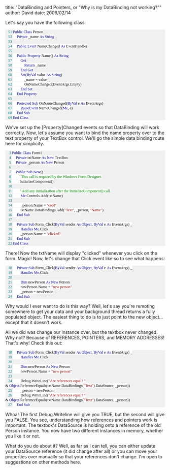 
title: "DataBinding and Pointers, or \"Why is my DataBinding not working?\""
author: David
date: 2006/02/14

<P>Let's say you have the following class:</P>
<DIV style="FONT-SIZE: 9pt; BACKGROUND: #f0f0f0; COLOR: black; FONT-FAMILY: Consolas"><SPAN style="COLOR: teal">
<DIV style="FONT-SIZE: 9pt; BACKGROUND: #f0f0f0; COLOR: black; FONT-FAMILY: Consolas">
<P style="MARGIN: 0px"><SPAN style="COLOR: teal">&nbsp;&nbsp;&nbsp;51</SPAN>&nbsp;<SPAN style="BACKGROUND: white; COLOR: navy">Public</SPAN><SPAN style="BACKGROUND: white">&nbsp;</SPAN><SPAN style="BACKGROUND: white; COLOR: navy">Class</SPAN><SPAN style="BACKGROUND: white"> Person</SPAN></P>
<P style="MARGIN: 0px"><SPAN style="COLOR: teal">&nbsp;&nbsp;&nbsp;52</SPAN>&nbsp;<SPAN style="BACKGROUND: white">&nbsp;&nbsp;&nbsp;&nbsp;</SPAN><SPAN style="BACKGROUND: white; COLOR: navy">Private</SPAN><SPAN style="BACKGROUND: white"> _name&nbsp;</SPAN><SPAN style="BACKGROUND: white; COLOR: navy">As</SPAN><SPAN style="BACKGROUND: white">&nbsp;</SPAN><SPAN style="BACKGROUND: white; COLOR: navy">String</SPAN></P>
<P style="MARGIN: 0px"><SPAN style="COLOR: teal">&nbsp;&nbsp;&nbsp;53</SPAN>&nbsp;</P>
<P style="MARGIN: 0px"><SPAN style="COLOR: teal">&nbsp;&nbsp;&nbsp;54</SPAN>&nbsp;<SPAN style="BACKGROUND: white">&nbsp;&nbsp;&nbsp;&nbsp;</SPAN><SPAN style="BACKGROUND: white; COLOR: navy">Public</SPAN><SPAN style="BACKGROUND: white">&nbsp;</SPAN><SPAN style="BACKGROUND: white; COLOR: navy">Event</SPAN><SPAN style="BACKGROUND: white"> NameChanged&nbsp;</SPAN><SPAN style="BACKGROUND: white; COLOR: navy">As</SPAN><SPAN style="BACKGROUND: white"> EventHandler</SPAN></P>
<P style="MARGIN: 0px"><SPAN style="COLOR: teal">&nbsp;&nbsp;&nbsp;55</SPAN>&nbsp;</P>
<P style="MARGIN: 0px"><SPAN style="COLOR: teal">&nbsp;&nbsp;&nbsp;56</SPAN>&nbsp;<SPAN style="BACKGROUND: white">&nbsp;&nbsp;&nbsp;&nbsp;</SPAN><SPAN style="BACKGROUND: white; COLOR: navy">Public</SPAN><SPAN style="BACKGROUND: white">&nbsp;</SPAN><SPAN style="BACKGROUND: white; COLOR: navy">Property</SPAN><SPAN style="BACKGROUND: white"> Name()&nbsp;</SPAN><SPAN style="BACKGROUND: white; COLOR: navy">As</SPAN><SPAN style="BACKGROUND: white">&nbsp;</SPAN><SPAN style="BACKGROUND: white; COLOR: navy">String</SPAN></P>
<P style="MARGIN: 0px"><SPAN style="COLOR: teal">&nbsp;&nbsp;&nbsp;57</SPAN>&nbsp;<SPAN style="BACKGROUND: white">&nbsp;&nbsp;&nbsp; &nbsp;&nbsp;&nbsp;&nbsp;</SPAN><SPAN style="BACKGROUND: white; COLOR: navy">Get</SPAN></P>
<P style="MARGIN: 0px"><SPAN style="COLOR: teal">&nbsp;&nbsp;&nbsp;58</SPAN>&nbsp;<SPAN style="BACKGROUND: white">&nbsp;&nbsp;&nbsp; &nbsp;&nbsp;&nbsp; &nbsp;&nbsp;&nbsp;&nbsp;</SPAN><SPAN style="BACKGROUND: white; COLOR: navy">Return</SPAN><SPAN style="BACKGROUND: white"> _name</SPAN></P>
<P style="MARGIN: 0px"><SPAN style="COLOR: teal">&nbsp;&nbsp;&nbsp;59</SPAN>&nbsp;<SPAN style="BACKGROUND: white">&nbsp;&nbsp;&nbsp; &nbsp;&nbsp;&nbsp;&nbsp;</SPAN><SPAN style="BACKGROUND: white; COLOR: navy">End</SPAN><SPAN style="BACKGROUND: white">&nbsp;</SPAN><SPAN style="BACKGROUND: white; COLOR: navy">Get</SPAN></P>
<P style="MARGIN: 0px"><SPAN style="COLOR: teal">&nbsp;&nbsp;&nbsp;60</SPAN>&nbsp;<SPAN style="BACKGROUND: white">&nbsp;&nbsp;&nbsp; &nbsp;&nbsp;&nbsp;&nbsp;</SPAN><SPAN style="BACKGROUND: white; COLOR: navy">Set</SPAN><SPAN style="BACKGROUND: white">(</SPAN><SPAN style="BACKGROUND: white; COLOR: navy">ByVal</SPAN><SPAN style="BACKGROUND: white"> value&nbsp;</SPAN><SPAN style="BACKGROUND: white; COLOR: navy">As</SPAN><SPAN style="BACKGROUND: white">&nbsp;</SPAN><SPAN style="BACKGROUND: white; COLOR: navy">String</SPAN><SPAN style="BACKGROUND: white">)</SPAN></P>
<P style="MARGIN: 0px"><SPAN style="COLOR: teal">&nbsp;&nbsp;&nbsp;61</SPAN>&nbsp;<SPAN style="BACKGROUND: white">&nbsp;&nbsp;&nbsp; &nbsp;&nbsp;&nbsp; &nbsp;&nbsp;&nbsp; _name = value</SPAN></P>
<P style="MARGIN: 0px"><SPAN style="COLOR: teal">&nbsp;&nbsp;&nbsp;62</SPAN>&nbsp;<SPAN style="BACKGROUND: white">&nbsp;&nbsp;&nbsp; &nbsp;&nbsp;&nbsp; &nbsp;&nbsp;&nbsp; OnNameChanged(EventArgs.Empty)</SPAN></P>
<P style="MARGIN: 0px"><SPAN style="COLOR: teal">&nbsp;&nbsp;&nbsp;63</SPAN>&nbsp;<SPAN style="BACKGROUND: white">&nbsp;&nbsp;&nbsp; &nbsp;&nbsp;&nbsp;&nbsp;</SPAN><SPAN style="BACKGROUND: white; COLOR: navy">End</SPAN><SPAN style="BACKGROUND: white">&nbsp;</SPAN><SPAN style="BACKGROUND: white; COLOR: navy">Set</SPAN></P>
<P style="MARGIN: 0px"><SPAN style="COLOR: teal">&nbsp;&nbsp;&nbsp;64</SPAN>&nbsp;<SPAN style="BACKGROUND: white">&nbsp;&nbsp;&nbsp;&nbsp;</SPAN><SPAN style="BACKGROUND: white; COLOR: navy">End</SPAN><SPAN style="BACKGROUND: white">&nbsp;</SPAN><SPAN style="BACKGROUND: white; COLOR: navy">Property</SPAN></P>
<P style="MARGIN: 0px"><SPAN style="COLOR: teal">&nbsp;&nbsp;&nbsp;65</SPAN>&nbsp;</P>
<P style="MARGIN: 0px"><SPAN style="COLOR: teal">&nbsp;&nbsp;&nbsp;66</SPAN>&nbsp;<SPAN style="BACKGROUND: white">&nbsp;&nbsp;&nbsp;&nbsp;</SPAN><SPAN style="BACKGROUND: white; COLOR: navy">Protected</SPAN><SPAN style="BACKGROUND: white">&nbsp;</SPAN><SPAN style="BACKGROUND: white; COLOR: navy">Sub</SPAN><SPAN style="BACKGROUND: white"> OnNameChanged(</SPAN><SPAN style="BACKGROUND: white; COLOR: navy">ByVal</SPAN><SPAN style="BACKGROUND: white"> e&nbsp;</SPAN><SPAN style="BACKGROUND: white; COLOR: navy">As</SPAN><SPAN style="BACKGROUND: white"> EventArgs)</SPAN></P>
<P style="MARGIN: 0px"><SPAN style="COLOR: teal">&nbsp;&nbsp;&nbsp;67</SPAN>&nbsp;<SPAN style="BACKGROUND: white">&nbsp;&nbsp;&nbsp; &nbsp;&nbsp;&nbsp;&nbsp;</SPAN><SPAN style="BACKGROUND: white; COLOR: navy">RaiseEvent</SPAN><SPAN style="BACKGROUND: white"> NameChanged(</SPAN><SPAN style="BACKGROUND: white; COLOR: navy">Me</SPAN><SPAN style="BACKGROUND: white">, e)</SPAN></P>
<P style="MARGIN: 0px"><SPAN style="COLOR: teal">&nbsp;&nbsp;&nbsp;68</SPAN>&nbsp;<SPAN style="BACKGROUND: white">&nbsp;&nbsp;&nbsp;&nbsp;</SPAN><SPAN style="BACKGROUND: white; COLOR: navy">End</SPAN><SPAN style="BACKGROUND: white">&nbsp;</SPAN><SPAN style="BACKGROUND: white; COLOR: navy">Sub</SPAN></P>
<P style="MARGIN: 0px"><SPAN style="COLOR: teal">&nbsp;&nbsp;&nbsp;69</SPAN>&nbsp;<SPAN style="BACKGROUND: white; COLOR: navy">End</SPAN><SPAN style="BACKGROUND: white">&nbsp;</SPAN><SPAN style="BACKGROUND: white; COLOR: navy">Class</SPAN></P></DIV><!--EndFragment--></SPAN></DIV><!--EndFragment-->
<P>We've set up the [Property]Changed events so that DataBinding will work correctly. Now, let's assume you want to&nbsp;bind the name property over to the text property of your TextBox control. We'll go the simple data binding route here for simplicity.</P>
<DIV style="FONT-SIZE: 9pt; BACKGROUND: #f0f0f0; COLOR: black; FONT-FAMILY: Consolas">
<P style="MARGIN: 0px"><SPAN style="COLOR: teal">&nbsp;&nbsp;&nbsp;&nbsp;3</SPAN>&nbsp;<SPAN style="BACKGROUND: white; COLOR: navy">Public</SPAN><SPAN style="BACKGROUND: white">&nbsp;</SPAN><SPAN style="BACKGROUND: white; COLOR: navy">Class</SPAN><SPAN style="BACKGROUND: white"> Form1</SPAN></P>
<P style="MARGIN: 0px"><SPAN style="COLOR: teal">&nbsp;&nbsp;&nbsp;&nbsp;4</SPAN>&nbsp;<SPAN style="BACKGROUND: white">&nbsp;&nbsp;&nbsp;&nbsp;</SPAN><SPAN style="BACKGROUND: white; COLOR: navy">Private</SPAN><SPAN style="BACKGROUND: white"> txtName&nbsp;</SPAN><SPAN style="BACKGROUND: white; COLOR: navy">As</SPAN><SPAN style="BACKGROUND: white">&nbsp;</SPAN><SPAN style="BACKGROUND: white; COLOR: navy">New</SPAN><SPAN style="BACKGROUND: white"> TextBox</SPAN></P>
<P style="MARGIN: 0px"><SPAN style="COLOR: teal">&nbsp;&nbsp;&nbsp;&nbsp;5</SPAN>&nbsp;<SPAN style="BACKGROUND: white">&nbsp;&nbsp;&nbsp;&nbsp;</SPAN><SPAN style="BACKGROUND: white; COLOR: navy">Private</SPAN><SPAN style="BACKGROUND: white"> _person&nbsp;</SPAN><SPAN style="BACKGROUND: white; COLOR: navy">As</SPAN><SPAN style="BACKGROUND: white">&nbsp;</SPAN><SPAN style="BACKGROUND: white; COLOR: navy">New</SPAN><SPAN style="BACKGROUND: white"> Person</SPAN></P>
<P style="MARGIN: 0px"><SPAN style="COLOR: teal">&nbsp;&nbsp;&nbsp;&nbsp;6</SPAN>&nbsp;</P>
<P style="MARGIN: 0px"><SPAN style="COLOR: teal">&nbsp;&nbsp;&nbsp;&nbsp;7</SPAN>&nbsp;<SPAN style="BACKGROUND: white">&nbsp;&nbsp;&nbsp;&nbsp;</SPAN><SPAN style="BACKGROUND: white; COLOR: navy">Public</SPAN><SPAN style="BACKGROUND: white">&nbsp;</SPAN><SPAN style="BACKGROUND: white; COLOR: navy">Sub</SPAN><SPAN style="BACKGROUND: white">&nbsp;</SPAN><SPAN style="BACKGROUND: white; COLOR: navy">New</SPAN><SPAN style="BACKGROUND: white">()</SPAN></P>
<P style="MARGIN: 0px"><SPAN style="COLOR: teal">&nbsp;&nbsp;&nbsp;&nbsp;8</SPAN>&nbsp;<SPAN style="BACKGROUND: white">&nbsp;&nbsp;&nbsp; &nbsp;&nbsp;&nbsp;&nbsp;</SPAN><SPAN style="BACKGROUND: white; COLOR: green">' This call is required by the Windows Form Designer.</SPAN></P>
<P style="MARGIN: 0px"><SPAN style="COLOR: teal">&nbsp;&nbsp;&nbsp;&nbsp;9</SPAN>&nbsp;<SPAN style="BACKGROUND: white">&nbsp;&nbsp;&nbsp; &nbsp;&nbsp;&nbsp; InitializeComponent()</SPAN></P>
<P style="MARGIN: 0px"><SPAN style="COLOR: teal">&nbsp;&nbsp;&nbsp;10</SPAN>&nbsp;</P>
<P style="MARGIN: 0px"><SPAN style="COLOR: teal">&nbsp;&nbsp;&nbsp;11</SPAN>&nbsp;<SPAN style="BACKGROUND: white">&nbsp;&nbsp;&nbsp; &nbsp;&nbsp;&nbsp;&nbsp;</SPAN><SPAN style="BACKGROUND: white; COLOR: green">' Add any initialization after the InitializeComponent() call.</SPAN></P>
<P style="MARGIN: 0px"><SPAN style="COLOR: teal">&nbsp;&nbsp;&nbsp;12</SPAN>&nbsp;<SPAN style="BACKGROUND: white">&nbsp;&nbsp;&nbsp; &nbsp;&nbsp;&nbsp;&nbsp;</SPAN><SPAN style="BACKGROUND: white; COLOR: navy">Me</SPAN><SPAN style="BACKGROUND: white">.Controls.Add(txtName)</SPAN></P>
<P style="MARGIN: 0px"><SPAN style="COLOR: teal">&nbsp;&nbsp;&nbsp;13</SPAN>&nbsp;</P>
<P style="MARGIN: 0px"><SPAN style="COLOR: teal">&nbsp;&nbsp;&nbsp;14</SPAN>&nbsp;<SPAN style="BACKGROUND: white">&nbsp;&nbsp;&nbsp; &nbsp;&nbsp;&nbsp; _person.Name =&nbsp;</SPAN><SPAN style="BACKGROUND: white; COLOR: maroon">"cool"</SPAN></P>
<P style="MARGIN: 0px"><SPAN style="COLOR: teal">&nbsp;&nbsp;&nbsp;15</SPAN>&nbsp;<SPAN style="BACKGROUND: white">&nbsp;&nbsp;&nbsp; &nbsp;&nbsp;&nbsp; txtName.DataBindings.Add(</SPAN><SPAN style="BACKGROUND: white; COLOR: maroon">"Text"</SPAN><SPAN style="BACKGROUND: white">, _person,&nbsp;</SPAN><SPAN style="BACKGROUND: white; COLOR: maroon">"Name"</SPAN><SPAN style="BACKGROUND: white">)</SPAN></P>
<P style="MARGIN: 0px"><SPAN style="COLOR: teal">&nbsp;&nbsp;&nbsp;16</SPAN>&nbsp;<SPAN style="BACKGROUND: white">&nbsp;&nbsp;&nbsp;&nbsp;</SPAN><SPAN style="BACKGROUND: white; COLOR: navy">End</SPAN><SPAN style="BACKGROUND: white">&nbsp;</SPAN><SPAN style="BACKGROUND: white; COLOR: navy">Sub</SPAN></P>
<P style="MARGIN: 0px"><SPAN style="COLOR: teal">&nbsp;&nbsp;&nbsp;17</SPAN>&nbsp;</P>
<P style="MARGIN: 0px"><SPAN style="COLOR: teal">&nbsp;&nbsp;&nbsp;18</SPAN>&nbsp;<SPAN style="BACKGROUND: white">&nbsp;&nbsp;&nbsp;&nbsp;</SPAN><SPAN style="BACKGROUND: white; COLOR: navy">Private</SPAN><SPAN style="BACKGROUND: white">&nbsp;</SPAN><SPAN style="BACKGROUND: white; COLOR: navy">Sub</SPAN><SPAN style="BACKGROUND: white"> Form_Click(</SPAN><SPAN style="BACKGROUND: white; COLOR: navy">ByVal</SPAN><SPAN style="BACKGROUND: white"> sender&nbsp;</SPAN><SPAN style="BACKGROUND: white; COLOR: navy">As</SPAN><SPAN style="BACKGROUND: white">&nbsp;</SPAN><SPAN style="BACKGROUND: white; COLOR: navy">Object</SPAN><SPAN style="BACKGROUND: white">,&nbsp;</SPAN><SPAN style="BACKGROUND: white; COLOR: navy">ByVal</SPAN><SPAN style="BACKGROUND: white"> e&nbsp;</SPAN><SPAN style="BACKGROUND: white; COLOR: navy">As</SPAN><SPAN style="BACKGROUND: white"> EventArgs) _</SPAN></P>
<P style="MARGIN: 0px"><SPAN style="COLOR: teal">&nbsp;&nbsp;&nbsp;19</SPAN>&nbsp;<SPAN style="BACKGROUND: white">&nbsp;&nbsp;&nbsp; &nbsp;&nbsp;&nbsp;&nbsp;</SPAN><SPAN style="BACKGROUND: white; COLOR: navy">Handles</SPAN><SPAN style="BACKGROUND: white">&nbsp;</SPAN><SPAN style="BACKGROUND: white; COLOR: navy">Me</SPAN><SPAN style="BACKGROUND: white">.Click</SPAN></P>
<P style="MARGIN: 0px"><SPAN style="COLOR: teal">&nbsp;&nbsp;&nbsp;20</SPAN>&nbsp;<SPAN style="BACKGROUND: white">&nbsp;&nbsp;&nbsp; &nbsp;&nbsp;&nbsp; _person.Name =&nbsp;</SPAN><SPAN style="BACKGROUND: white; COLOR: maroon">"clicked"</SPAN></P>
<P style="MARGIN: 0px"><SPAN style="COLOR: teal">&nbsp;&nbsp;&nbsp;21</SPAN>&nbsp;<SPAN style="BACKGROUND: white">&nbsp;&nbsp;&nbsp;&nbsp;</SPAN><SPAN style="BACKGROUND: white; COLOR: navy">End</SPAN><SPAN style="BACKGROUND: white">&nbsp;</SPAN><SPAN style="BACKGROUND: white; COLOR: navy">Sub</SPAN></P>
<P style="MARGIN: 0px"><SPAN style="COLOR: teal">&nbsp;&nbsp;&nbsp;22</SPAN>&nbsp;<SPAN style="BACKGROUND: white; COLOR: navy">End</SPAN><SPAN style="BACKGROUND: white">&nbsp;</SPAN><SPAN style="BACKGROUND: white; COLOR: navy">Class</SPAN></P></DIV><!--EndFragment-->
<P>There! Now the txtName will display "clicked" whenever you click on the form. Magic! Now, let's change that Click event like so to see what happens:</P>
<DIV style="FONT-SIZE: 9pt; BACKGROUND: #f0f0f0; COLOR: black; FONT-FAMILY: Consolas"><SPAN style="COLOR: teal">
<DIV style="FONT-SIZE: 9pt; BACKGROUND: #f0f0f0; COLOR: black; FONT-FAMILY: Consolas">
<P style="MARGIN: 0px"><SPAN style="COLOR: teal">&nbsp;&nbsp;&nbsp;18</SPAN>&nbsp;<SPAN style="BACKGROUND: white">&nbsp;&nbsp;&nbsp;&nbsp;</SPAN><SPAN style="BACKGROUND: white; COLOR: navy">Private</SPAN><SPAN style="BACKGROUND: white">&nbsp;</SPAN><SPAN style="BACKGROUND: white; COLOR: navy">Sub</SPAN><SPAN style="BACKGROUND: white"> Form_Click(</SPAN><SPAN style="BACKGROUND: white; COLOR: navy">ByVal</SPAN><SPAN style="BACKGROUND: white"> sender&nbsp;</SPAN><SPAN style="BACKGROUND: white; COLOR: navy">As</SPAN><SPAN style="BACKGROUND: white">&nbsp;</SPAN><SPAN style="BACKGROUND: white; COLOR: navy">Object</SPAN><SPAN style="BACKGROUND: white">,&nbsp;</SPAN><SPAN style="BACKGROUND: white; COLOR: navy">ByVal</SPAN><SPAN style="BACKGROUND: white"> e&nbsp;</SPAN><SPAN style="BACKGROUND: white; COLOR: navy">As</SPAN><SPAN style="BACKGROUND: white"> EventArgs) _</SPAN></P>
<P style="MARGIN: 0px"><SPAN style="COLOR: teal">&nbsp;&nbsp;&nbsp;19</SPAN>&nbsp;<SPAN style="BACKGROUND: white">&nbsp;&nbsp;&nbsp; &nbsp;&nbsp;&nbsp;&nbsp;</SPAN><SPAN style="BACKGROUND: white; COLOR: navy">Handles</SPAN><SPAN style="BACKGROUND: white">&nbsp;</SPAN><SPAN style="BACKGROUND: white; COLOR: navy">Me</SPAN><SPAN style="BACKGROUND: white">.Click</SPAN></P>
<P style="MARGIN: 0px"><SPAN style="COLOR: teal">&nbsp;&nbsp;&nbsp;20</SPAN>&nbsp;</P>
<P style="MARGIN: 0px"><SPAN style="COLOR: teal">&nbsp;&nbsp;&nbsp;21</SPAN>&nbsp;<SPAN style="BACKGROUND: white">&nbsp;&nbsp;&nbsp; &nbsp;&nbsp;&nbsp;&nbsp;</SPAN><SPAN style="BACKGROUND: white; COLOR: navy">Dim</SPAN><SPAN style="BACKGROUND: white"> newPerson&nbsp;</SPAN><SPAN style="BACKGROUND: white; COLOR: navy">As</SPAN><SPAN style="BACKGROUND: white">&nbsp;</SPAN><SPAN style="BACKGROUND: white; COLOR: navy">New</SPAN><SPAN style="BACKGROUND: white"> Person</SPAN></P>
<P style="MARGIN: 0px"><SPAN style="COLOR: teal">&nbsp;&nbsp;&nbsp;22</SPAN>&nbsp;<SPAN style="BACKGROUND: white">&nbsp;&nbsp;&nbsp; &nbsp;&nbsp;&nbsp; newPerson.Name =&nbsp;</SPAN><SPAN style="BACKGROUND: white; COLOR: maroon">"new person"</SPAN></P>
<P style="MARGIN: 0px"><SPAN style="COLOR: teal">&nbsp;&nbsp;&nbsp;23</SPAN>&nbsp;<SPAN style="BACKGROUND: white">&nbsp;&nbsp;&nbsp; &nbsp;&nbsp;&nbsp; _person = newPerson</SPAN></P>
<P style="MARGIN: 0px"><SPAN style="COLOR: teal">&nbsp;&nbsp;&nbsp;24</SPAN>&nbsp;<SPAN style="BACKGROUND: white">&nbsp;&nbsp;&nbsp;&nbsp;</SPAN><SPAN style="BACKGROUND: white; COLOR: navy">End</SPAN><SPAN style="BACKGROUND: white">&nbsp;</SPAN><SPAN style="BACKGROUND: white; COLOR: navy">Sub</SPAN></P></DIV><!--EndFragment--></SPAN></DIV><!--EndFragment-->
<P>Why would I ever want to do is&nbsp;this way? Well, let's say you're remoting somewhere to get your data and your background thread returns a fully populated object. The easiest thing to do is to just point to the new object... except that it doesn't work.</P>
<P>All we did was change our instance over, but&nbsp;the textbox never&nbsp;changed. Why not? Because of&nbsp;REFERENCES, POINTERS, and&nbsp;MEMORY ADDRESSES! That's why! Check this out:</P>
<DIV style="FONT-SIZE: 9pt; BACKGROUND: #f0f0f0; COLOR: black; FONT-FAMILY: Consolas">
<P style="MARGIN: 0px"><SPAN style="COLOR: teal">&nbsp;&nbsp;&nbsp;18</SPAN>&nbsp;<SPAN style="BACKGROUND: white">&nbsp;&nbsp;&nbsp;&nbsp;</SPAN><SPAN style="BACKGROUND: white; COLOR: navy">Private</SPAN><SPAN style="BACKGROUND: white">&nbsp;</SPAN><SPAN style="BACKGROUND: white; COLOR: navy">Sub</SPAN><SPAN style="BACKGROUND: white"> Form_Click(</SPAN><SPAN style="BACKGROUND: white; COLOR: navy">ByVal</SPAN><SPAN style="BACKGROUND: white"> sender&nbsp;</SPAN><SPAN style="BACKGROUND: white; COLOR: navy">As</SPAN><SPAN style="BACKGROUND: white">&nbsp;</SPAN><SPAN style="BACKGROUND: white; COLOR: navy">Object</SPAN><SPAN style="BACKGROUND: white">,&nbsp;</SPAN><SPAN style="BACKGROUND: white; COLOR: navy">ByVal</SPAN><SPAN style="BACKGROUND: white"> e&nbsp;</SPAN><SPAN style="BACKGROUND: white; COLOR: navy">As</SPAN><SPAN style="BACKGROUND: white"> EventArgs) _</SPAN></P>
<P style="MARGIN: 0px"><SPAN style="COLOR: teal">&nbsp;&nbsp;&nbsp;19</SPAN>&nbsp;<SPAN style="BACKGROUND: white">&nbsp;&nbsp;&nbsp; &nbsp;&nbsp;&nbsp;&nbsp;</SPAN><SPAN style="BACKGROUND: white; COLOR: navy">Handles</SPAN><SPAN style="BACKGROUND: white">&nbsp;</SPAN><SPAN style="BACKGROUND: white; COLOR: navy">Me</SPAN><SPAN style="BACKGROUND: white">.Click</SPAN></P>
<P style="MARGIN: 0px"><SPAN style="COLOR: teal">&nbsp;&nbsp;&nbsp;20</SPAN>&nbsp;</P>
<P style="MARGIN: 0px"><SPAN style="COLOR: teal">&nbsp;&nbsp;&nbsp;21</SPAN>&nbsp;<SPAN style="BACKGROUND: white">&nbsp;&nbsp;&nbsp; &nbsp;&nbsp;&nbsp;&nbsp;</SPAN><SPAN style="BACKGROUND: white; COLOR: navy">Dim</SPAN><SPAN style="BACKGROUND: white"> newPerson&nbsp;</SPAN><SPAN style="BACKGROUND: white; COLOR: navy">As</SPAN><SPAN style="BACKGROUND: white">&nbsp;</SPAN><SPAN style="BACKGROUND: white; COLOR: navy">New</SPAN><SPAN style="BACKGROUND: white"> Person</SPAN></P>
<P style="MARGIN: 0px"><SPAN style="COLOR: teal">&nbsp;&nbsp;&nbsp;22</SPAN>&nbsp;<SPAN style="BACKGROUND: white">&nbsp;&nbsp;&nbsp; &nbsp;&nbsp;&nbsp; newPerson.Name =&nbsp;</SPAN><SPAN style="BACKGROUND: white; COLOR: maroon">"new person"</SPAN></P>
<P style="MARGIN: 0px"><SPAN style="COLOR: teal">&nbsp;&nbsp;&nbsp;23</SPAN>&nbsp;</P>
<P style="MARGIN: 0px"><SPAN style="COLOR: teal">&nbsp;&nbsp;&nbsp;24</SPAN>&nbsp;<SPAN style="BACKGROUND: white">&nbsp;&nbsp;&nbsp; &nbsp;&nbsp;&nbsp; Debug.WriteLine(</SPAN><SPAN style="BACKGROUND: white; COLOR: maroon">"Are references equal? "</SPAN><SPAN style="BACKGROUND: white"> &amp;&nbsp;</SPAN><SPAN style="BACKGROUND: white; COLOR: navy">Object</SPAN><SPAN style="BACKGROUND: white">.ReferenceEquals(txtName.DataBindings(</SPAN><SPAN style="BACKGROUND: white; COLOR: maroon">"Text"</SPAN><SPAN style="BACKGROUND: white">).DataSource, _person))</SPAN></P>
<P style="MARGIN: 0px"><SPAN style="COLOR: teal">&nbsp;&nbsp;&nbsp;25</SPAN>&nbsp;<SPAN style="BACKGROUND: white">&nbsp;&nbsp;&nbsp; &nbsp;&nbsp;&nbsp; _person = newPerson</SPAN></P>
<P style="MARGIN: 0px"><SPAN style="COLOR: teal">&nbsp;&nbsp;&nbsp;26</SPAN>&nbsp;<SPAN style="BACKGROUND: white">&nbsp;&nbsp;&nbsp; &nbsp;&nbsp;&nbsp; Debug.WriteLine(</SPAN><SPAN style="BACKGROUND: white; COLOR: maroon">"Are references equal? "</SPAN><SPAN style="BACKGROUND: white"> &amp;&nbsp;</SPAN><SPAN style="BACKGROUND: white; COLOR: navy">Object</SPAN><SPAN style="BACKGROUND: white">.ReferenceEquals(txtName.DataBindings(</SPAN><SPAN style="BACKGROUND: white; COLOR: maroon">"Text"</SPAN><SPAN style="BACKGROUND: white">).DataSource, _person))</SPAN></P>
<P style="MARGIN: 0px"><SPAN style="COLOR: teal">&nbsp;&nbsp;&nbsp;27</SPAN>&nbsp;<SPAN style="BACKGROUND: white">&nbsp;&nbsp;&nbsp;&nbsp;</SPAN><SPAN style="BACKGROUND: white; COLOR: navy">End</SPAN><SPAN style="BACKGROUND: white">&nbsp;</SPAN><SPAN style="BACKGROUND: white; COLOR: navy">Sub</SPAN></P></DIV><!--EndFragment-->
<P>Whoa! The first Debug.Writeline will give you TRUE, but the second will give you FALSE. You see, understanding how references and pointers work is important. The textbox's DataSource is holding onto a reference of the old Person instance. You now have two different instances in memory, whether you like it or not.</P>
<P>What do you do about it? Well, as far as I can tell, you can either update your DataSource reference (it did change after all) or you can move your properties over manually so that your references don't change. I'm open to suggestions on other methods here.</P>

